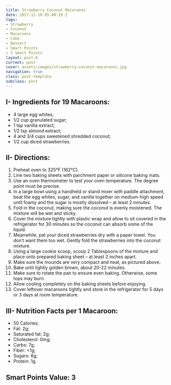 ```yaml
---
title: Strawberry Coconut Macaroons
date: 2017-12-18 05:40:19 Z
tags:
- Strawberry
- Coconut
- Macaroons
- Cake
- Dessert
- Smart Points
- 3 Smart Points
layout: post-A
current: post
cover: assets/images/strawberry-coconut-macaroons.jpg
navigation: true
class: post-template
subclass: post
---
```


## I- Ingredients for 19 Macaroons:

* 4 large egg whites;
* 1/2 cup granulated sugar;
* 1 tsp vanilla extract;
* 1/2 tsp almond extract;
* 4 and 3/4 cups sweetened shredded coconut;
* 1/2 cup diced strawberries.

## II- Directions:

1. Preheat oven to 325°F (162°C).
1. Line two baking sheets with parchment paper or silicone baking mats.
1. Use an oven thermometer to test your oven temperature. The degree point must be precise.
1. In a large bowl using a handheld or stand mixer with paddle attachment, beat the egg whites, sugar, and vanilla together on medium-high speed until foamy and the sugar is mostly dissolved &#8211; at least 2 minutes.
1. Fold in the coconut, making sure the coconut is evenly moistened. The mixture will be wet and sticky.
1. Cover the mixture tightly with plastic wrap and allow to sit covered in the refrigerator for 30 minutes so the coconut can absorb some of the liquid.
1. Meanwhile, pat your diced strawberries dry with a paper towel. You don&#8217;t want them too wet. Gently fold the strawberries into the coconut mixture.
1. Using a large cookie scoop, scoop 2 Tablespoons of the mixture and place onto prepared baking sheet &#8211; at least 2 inches apart.
1. Make sure the mounds are very compact and neat, as pictured above.
1. Bake until lightly golden brown, about 20-22 minutes.
1. Make sure to rotate the pan to ensure even baking. Otherwise, some tops may burn.
1. Allow cooling completely on the baking sheets before enjoying.
1. Cover leftover macaroons tightly and store in the refrigerator for 5 days or 3 days at room temperature.

## III- Nutrition Facts per 1 Macaroon:

* 50 Calories;
* Fat: 2g;
* Saturated fat: 2g;
* Cholesterol: 0mg;
* Carbs: 7g;
* Fiber: <1g;
* Sugars: 6g;
* Protein: 1g.

## Smart Points Value: 3
